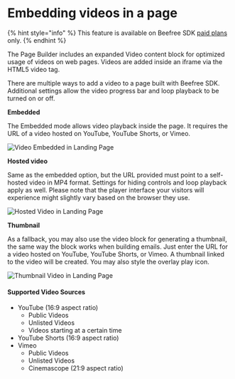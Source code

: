 # Embedding videos in a page

{% hint style="info" %}
This feature is available on Beefree SDK [paid plans](https://dam.beefree.io/pluginpricing) only.
{% endhint %}

The Page Builder includes an expanded Video content block for optimized usage of videos on web pages. Videos are added inside an iframe via the HTML5 video tag.

There are multiple ways to add a video to a page built with Beefree SDK. Additional settings allow the video progress bar and loop playback to be turned on or off.

**Embedded**

The Embedded mode allows video playback inside the page. It requires the URL of a video hosted on YouTube, YouTube Shorts, or Vimeo.

![Video Embedded in Landing Page](https://docs.beefree.io/wp-content/uploads/2022/09/Screenshot-2022-09-28-at-12.15.19.png)

**Hosted video**

Same as the embedded option, but the URL provided must point to a self-hosted video in MP4 format. Settings for hiding controls and loop playback apply as well. Please note that the player interface your visitors will experience might slightly vary based on the browser they use.

![Hosted Video in Landing Page](https://docs.beefree.io/wp-content/uploads/2022/09/Screenshot-2022-09-28-at-12.18.36.png)

**Thumbnail**

As a fallback, you may also use the video block for generating a thumbnail, the same way the block works when building emails. Just enter the URL for a video hosted on YouTube, YouTube Shorts, or Vimeo. A thumbnail linked to the video will be created. You may also style the overlay play icon.

![Thumbnail Video in Landing Page](https://docs.beefree.io/wp-content/uploads/2022/09/Screenshot-2022-09-28-at-12.24.51.png)

#### Supported Video Sources

* YouTube (16:9 aspect ratio)
  * Public Videos
  * Unlisted Videos
  * Videos starting at a certain time
* YouTube Shorts (16:9 aspect ratio)
* Vimeo
  * Public Videos
  * Unlisted Videos
  * Cinemascope (21:9 aspect ratio)
